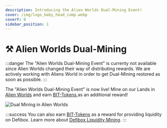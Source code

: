 ```yaml
---
description: Introducing the Alien Worlds Dual-Mining Event!
cover: /img/logo_baby_head_comp.webp
coverY: 0
sidebar_position: 1
---
```


# ⚒ Alien Worlds Dual-Mining

:::danger
The "Alien Worlds Dual-Mining Event" is currenty not available since Alien Worlds changed their way of distributing rewards. We are actively working with Aliens World in order to get Dual-Mining restored as soon as possible.
:::

The "Alien Worlds Dual-Mining Event" is now live! Mine on our Lands in [Alien Worlds](https://alienworlds.io/) and earn [BIT-Tokens ](/tokenomics/bit-token)as an additional reward!

![Dual Mining in Alien Worlds](/img/AWDualMining.png)

:::success
You can also earn [BIT-Tokens](/tokenomics/bit-token) as a reward for providing liquidity on Defibox. Learn more about [Defibox Liquidity Mining](defibox-liquidity-mining.md).
:::
